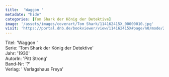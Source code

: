 ```yaml
---
title:  'Waggon '
metadate: "hide"
categories: [Tom Shark der König der Detektive]
image: '/assets/images/coverart/Tom Shark/114162415X_00000010.jpg'
visit: 'https://portal.dnb.de/bookviewer/view/114162415X#page/n0/mode/2up'
---
```

Titel: 'Waggon ' <br>
Serie: 'Tom Shark der König der Detektive' <br>
Jahr: '1930' <br>
AutorIn: 'Pitt Strong' <br>
Band-Nr: '?' <br>
Verlag: ' Verlagshaus Freya'